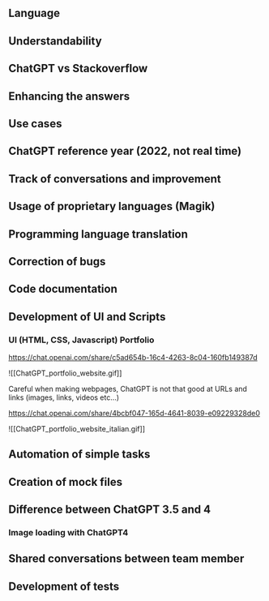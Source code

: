 ## Language
## Understandability
## ChatGPT vs Stackoverflow
## Enhancing the answers
## Use cases
### 
## ChatGPT reference year (2022, not real time)
## Track of conversations and improvement
## Usage of proprietary languages (Magik)
## Programming language translation
## Correction of bugs
## Code documentation
## Development of UI and Scripts
### UI (HTML, CSS, Javascript) Portfolio
https://chat.openai.com/share/c5ad654b-16c4-4263-8c04-160fb149387d

![[ChatGPT_portfolio_website.gif]]

Careful when making webpages, ChatGPT is not that good at URLs and links (images, links, videos etc...)

https://chat.openai.com/share/4bcbf047-165d-4641-8039-e09229328de0

![[ChatGPT_portfolio_website_italian.gif]]
## Automation of simple tasks
## Creation of mock files
## Difference between ChatGPT 3.5 and 4
### Image loading with ChatGPT4
## Shared conversations between team member
## Development of tests